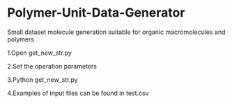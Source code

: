 # Polymer-Unit-Data-Generator
Small dataset molecule generation suitable for organic macromolecules and polymers

1.Open get_new_str.py

2.Set the operation parameters

3.Python get_new_str.py

4.Examples of input files can be found in test.csv
